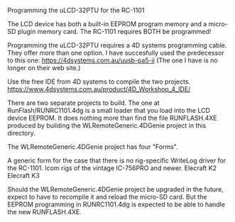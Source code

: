 Programming the uLCD-32PTU for the RC-1101

The LCD device has both a built-in EEPROM program memory and
a micro-SD plugin memory card. The RC-1101 requires BOTH be programmed!

Programming the uLCD-32PTU requires a 4D systems programming cable.
They offer more than one option. I have succesfully used the predecessor to this one:
https://4dsystems.com.au/uusb-pa5-ii
(The one I have is no longer on their web site.)

Use the free IDE from 4D systems to compile the two projects.
https://www.4dsystems.com.au/product/4D_Workshop_4_IDE/

There are two separate projects to build.
The one at RunFlash/RUNRC1101.4dg is a small loader that you load into the LCD device
EEPROM. It does nothing more than find the file RUNFLASH.4XE produced by building
the WLRemoteGeneric.4DGenie project in this directory.

The WLRemoteGeneric.4DGenie project has four "Forms".

A generic form for the case that there is no rig-specific WriteLog driver for the RC-1101.
Icom rigs of the vintage IC-756PRO and newer.
Elecraft K2
Elecraft K3

Should the WLRemoteGeneric.4DGenie project be upgraded in the future,
expect to have to recompile it and reload the micro-SD card. But the
EEPROM programming in RUNRC1101.4dg is expected to be able to handle 
the new RUNFLASH.4XE.
